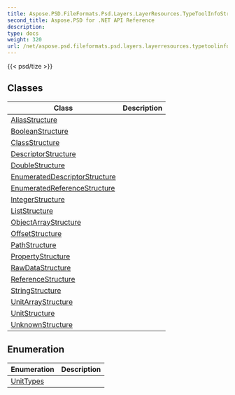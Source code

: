 ```yaml
---
title: Aspose.PSD.FileFormats.Psd.Layers.LayerResources.TypeToolInfoStructures
second_title: Aspose.PSD for .NET API Reference
description: 
type: docs
weight: 320
url: /net/aspose.psd.fileformats.psd.layers.layerresources.typetoolinfostructures/
---
```

{{< psd/tize >}}


## Classes

| Class | Description |
| --- | --- |
| [AliasStructure](./aliasstructure/) |  |
| [BooleanStructure](./booleanstructure/) |  |
| [ClassStructure](./classstructure/) |  |
| [DescriptorStructure](./descriptorstructure/) |  |
| [DoubleStructure](./doublestructure/) |  |
| [EnumeratedDescriptorStructure](./enumerateddescriptorstructure/) |  |
| [EnumeratedReferenceStructure](./enumeratedreferencestructure/) |  |
| [IntegerStructure](./integerstructure/) |  |
| [ListStructure](./liststructure/) |  |
| [ObjectArrayStructure](./objectarraystructure/) |  |
| [OffsetStructure](./offsetstructure/) |  |
| [PathStructure](./pathstructure/) |  |
| [PropertyStructure](./propertystructure/) |  |
| [RawDataStructure](./rawdatastructure/) |  |
| [ReferenceStructure](./referencestructure/) |  |
| [StringStructure](./stringstructure/) |  |
| [UnitArrayStructure](./unitarraystructure/) |  |
| [UnitStructure](./unitstructure/) |  |
| [UnknownStructure](./unknownstructure/) |  |
## Enumeration

| Enumeration | Description |
| --- | --- |
| [UnitTypes](./unittypes/) |  |


